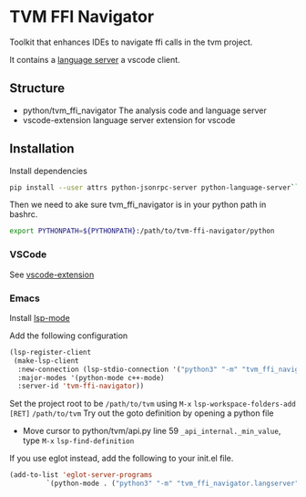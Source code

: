 # TVM FFI Navigator

Toolkit that enhances IDEs to navigate ffi calls in the tvm project.

It contains a [language server](https://microsoft.github.io/language-server-protocol/) a vscode client.

## Structure

- python/tvm_ffi_navigator The analysis code and language server
- vscode-extension language server extension for vscode

## Installation

Install dependencies
```bash
pip install --user attrs python-jsonrpc-server python-language-server``
```
Then we need to ake sure tvm_ffi_navigator is in your python path in bashrc.
```bash
export PYTHONPATH=${PYTHONPATH}:/path/to/tvm-ffi-navigator/python
```

### VSCode

See [vscode-extension](vscode-extension)

### Emacs

Install [lsp-mode](https://github.com/emacs-lsp/lsp-mode)

Add the following configuration
```el
(lsp-register-client
 (make-lsp-client
  :new-connection (lsp-stdio-connection '("python3" "-m" "tvm_ffi_navigator.langserver"))
  :major-modes '(python-mode c++-mode)
  :server-id 'tvm-ffi-navigator))
```

Set the project root to be ```/path/to/tvm``` using `M-x` `lsp-workspace-folders-add` `[RET]` `/path/to/tvm`
Try out the goto definition by opening a python file
- Move cursor to python/tvm/api.py line 59 `_api_internal._min_value`, type `M-x` `lsp-find-definition`

If you use eglot instead, add the following to your init.el file.
```el
(add-to-list 'eglot-server-programs
	     `(python-mode . ("python3" "-m" "tvm_ffi_navigator.langserver")))
```
